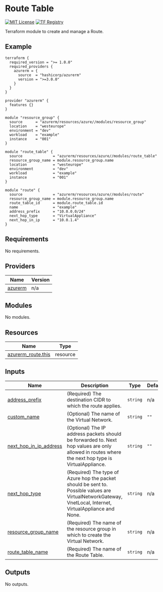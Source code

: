 <!-- BEGIN_TF_DOCS -->
# Route Table
[![MIT License](https://img.shields.io/badge/license-MIT-orange.svg)](LICENSE) [![TF Registry](https://img.shields.io/badge/terraform-registry-blue.svg)](https://registry.terraform.io/modules/azurerm/resources/azure/latest/submodules/route)

Terraform module to create and manage a Route.

## Example

```hcl
terraform {
  required_version = ">= 1.0.0"
  required_providers {
    azurerm = {
      source  = "hashicorp/azurerm"
      version = ">=3.0.0"
    }
  }
}

provider "azurerm" {
  features {}
}

module "resource_group" {
  source      = "azurerm/resources/azure//modules/resource_group"
  location    = "westeurope"
  environment = "dev"
  workload    = "example"
  instance    = "001"
}

module "route_table" {
  source              = "azurerm/resources/azure//modules/route_table"
  resource_group_name = module.resource_group.name
  location            = "westeurope"
  environment         = "dev"
  workload            = "example"
  instance            = "001"
}

module "route" {
  source              = "azurerm/resources/azure//modules/route"
  resource_group_name = module.resource_group.name
  route_table_id      = module.route_table.id
  name                = "example"
  address_prefix      = "10.0.0.0/24"
  next_hop_type       = "VirtualAppliance"
  next_hop_in_ip      = "10.0.1.4"
}
```

## Requirements

No requirements.

## Providers

| Name | Version |
|------|---------|
| <a name="provider_azurerm"></a> [azurerm](#provider\_azurerm) | n/a |

## Modules

No modules.

## Resources

| Name | Type |
|------|------|
| [azurerm_route.this](https://registry.terraform.io/providers/hashicorp/azurerm/latest/docs/resources/route) | resource |

## Inputs

| Name | Description | Type | Default | Required |
|------|-------------|------|---------|:--------:|
| <a name="input_address_prefix"></a> [address\_prefix](#input\_address\_prefix) | (Required) The destination CIDR to which the route applies. | `string` | n/a | yes |
| <a name="input_custom_name"></a> [custom\_name](#input\_custom\_name) | (Optional) The name of the Virtual Network. | `string` | `""` | no |
| <a name="input_next_hop_in_ip_address"></a> [next\_hop\_in\_ip\_address](#input\_next\_hop\_in\_ip\_address) | (Optional) The IP address packets should be forwarded to. Next hop values are only allowed in routes where the next hop type is VirtualAppliance. | `string` | `""` | no |
| <a name="input_next_hop_type"></a> [next\_hop\_type](#input\_next\_hop\_type) | (Required) The type of Azure hop the packet should be sent to. Possible values are VirtualNetworkGateway, VnetLocal, Internet, VirtualAppliance and None. | `string` | n/a | yes |
| <a name="input_resource_group_name"></a> [resource\_group\_name](#input\_resource\_group\_name) | (Required) The name of the resource group in which to create the Virtual Network. | `string` | n/a | yes |
| <a name="input_route_table_name"></a> [route\_table\_name](#input\_route\_table\_name) | (Required) The name of the Route Table. | `string` | n/a | yes |

## Outputs

No outputs.
<!-- END_TF_DOCS -->